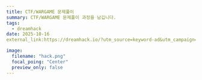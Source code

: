 ```yaml
---
title: CTF/WARGAME 문제풀이
summary: CTF/WARGAME 문제풀이 과정을 남깁니다.
tags:
  - dreamhack
date: 2025-10-16
external_link:https://dreamhack.io/?utm_source=keyword-ad&utm_campaign=keyword-ad-kr-2510-1st-12&utm_term&utm_content=%7Badgroupname%7D&gad_source=1&gad_campaignid=23125061479&gbraid=0AAAAAq9vnqfTWqmmkkCJ8dJ0ywFT6RVti&gclid=CjwKCAjwx-zHBhBhEiwA7Kjq633GdH0CSMTFuqNd1lAJF8qyZQ6UKTiuCtyzwiivphdRtoYWCqL6DRoCLwQQAvD_BwE

image:
  filename: "hack.png"
  focal_poing: "Center"
  preview_only: false
---
```

